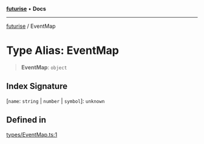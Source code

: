 [**futurise**](../README.md) • **Docs**

***

[futurise](../README.md) / EventMap

# Type Alias: EventMap

> **EventMap**: `object`

## Index Signature

 \[`name`: `string` \| `number` \| `symbol`\]: `unknown`

## Defined in

[types/EventMap.ts:1](https://github.com/nevoland/futurise/blob/8ffbf603501f9c1e62e0006561015802889e0a88/lib/types/EventMap.ts#L1)
